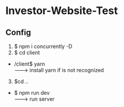 # Investor-Website-Test

## Config

1. $ npm i concurrently -D
2. $ cd client
* /client$ yarn   <br> ---> install yarn if is not recognized
3. $cd ..
* $ npm run dev   <br> ---> run server
